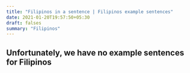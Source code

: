 ```yaml
---
title: "Filipinos in a sentence | Filipinos example sentences"
date: 2021-01-20T19:57:50+05:30
draft: falses
summary: "Filipinos"
---
```

## Unfortunately, we have no example sentences for Filipinos                 
